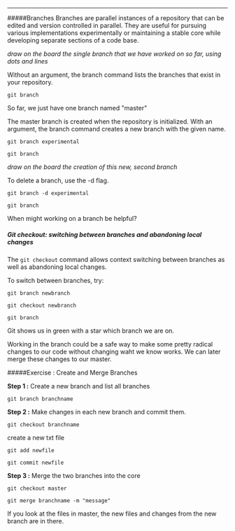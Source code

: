 -----------------------------
#####Branches
Branches are parallel instances of a repository that can be edited and version controlled in parallel. 
They are useful for pursuing various implementations experimentally or maintaining 
a stable core while developing separate sections of a code base.

_draw on the board the single branch that we have worked on so far, using dots and lines_

Without an argument, the branch command lists the branches that exist in your repository.

`git branch`

So far, we just have one branch named "master"

The master branch is created when the repository is initialized. 
With an argument, the branch command creates a new branch with the given name.

`git branch experimental`

`git branch`

_draw on the board the creation of this new, second branch_

To delete a branch, use the -d flag.

`git branch -d experimental`

`git branch`

When might working on a branch be helpful?

##### Git checkout: switching between branches and abandoning local changes

The `git checkout` command allows context switching between branches as well as abandoning local changes.

To switch between branches, try:

`git branch newbranch`

`git checkout newbranch`

`git branch`

Git shows us in green with a star which branch we are on.

Working in the branch could be a safe way to make some pretty radical changes 
to our code without changing waht we know works. 
We can later merge these changes to our master. 


#####Exercise : Create and Merge Branches

__Step 1 :__ Create a new branch and list all branches

`git branch branchname`

__Step 2 :__ Make changes in each new branch and commit them.

`git checkout branchname`

create a new txt file

`git add newfile`

`git commit newfile`

__Step 3 :__ Merge the two branches into the core

`git checkout master`

`git merge branchname -m "message"`

If you look at the files in master, the new files and changes from the new branch are in there.

